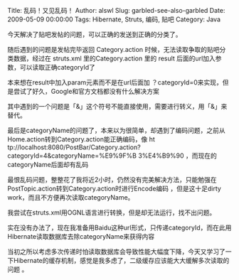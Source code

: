 Title: 乱码！又见乱码！
Author: alswl
Slug: garbled-see-also-garbled
Date: 2009-05-09 00:00:00
Tags: Hibernate, Struts, 编码, 贴吧
Category: Java

今天解决了贴吧发帖的问题，可以正确的发送到正确的分类了。

随后遇到的问题是发帖完毕返回 Category.action 时候，无法读取争取的贴吧分类数据，经过在 struts.xml
里的Category.action 里的 result 后面的url加入参数，可以读取正确categoryId了

本来想在result中加入param元素而不是在url后面加 ？categoryId=0来实现，但是尝试了好久，Google和官方文档都没有什么解决方案

其中遇到的一个问题是「&」这个符号不能直接使用，需要进行转义，用「&amp;」来替代。

最后是categoryName的问题了，本来以为很简单，却遇到了编码问题，之前从Home.action转到Category.action能正确编码，像 ht
tp://localhost:8080/PostBar/Category.action?categoryId=4&categoryName=%E9%9F%B
3%E4%B9%90 ，而现在的categoryName后面却有乱码

最恨乱码问题，整整花了我将近2小时，仍然没有完美解决方法，只能勉强在PostTopic.action转到Category.action时进行Encode编码
，但是这十足dirty work，而且不方便再次读取categoryName。

我尝试在struts.xml用OGNL语言进行转换，但是却无法运行，找不出问题。

实在没有办法了，现在我准备用Baidu这种url形式，只传递categoryId，而在此用Hibernate读取数据库去除categoryName来获得内容

当初之所以考虑多次传递时怕读取数据库会导致性能大幅度下降，今天又学习了一下Hibernate的缓存机制，感觉是我多虑了，二级缓存应该能大大缓解多次读取的问题
。

